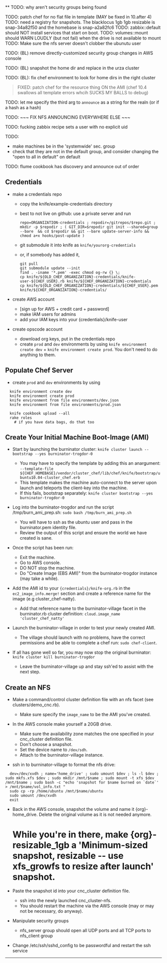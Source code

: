 ** TODO: why aren't security groups being found

TODO: patch chef for no flat file in template (MAY be fixed in 10.after 4)
TODO: need a registry for snapshots. The blacklocus 1gb 1gb resizable is snap-34a82f50 and the homebase is snap-a2a82fc6
TODO: zabbix::default should NOT install services that start on boot.
TODO: volumes::mount should WARN LOUDLY (but not fail) when the drive is not available to mount
TODO: Make sure the nfs server doesn't clobber the ubunutu user

TODO: (BL) remove directly-customized security group changes in AWS console

TODO: (BL) snapshot the home dir and replace in the urza cluster

TODO: (BL): fix chef environment to look for home dirs in the right cluster

> FIXED: patch chef for the resource thing ON the AMI (chef 10.4 swallows all template errors whcih SUCKS MY BALLS to debug)

TODO: let me specify the third arg to `announce` as a string for the realn (or if a hash as a hash)

TODO: ~~~ FIX NFS ANNOUNCING EVERYWHERE ELSE ~~~

TODO: fucking zabbix recipe sets a user with no explicit uid

TODO: 
* make machines be in the 'systemwide' sec. group
* check that they are not in the default group, and consider changing the "open to all in default" on default

TODO: flume cookbook has discovery and announce out of order

## Credentials

* make a credentials repo
  - copy the knife/example-credentials directory
  - best to not live on github: use a private server and run
   
    ``` 
    repo=ORGANIZATION-credentials ; repodir=/gitrepos/$repo.git ; mkdir -p $repodir ; ( GIT_DIR=$repodir git init --shared=group --bare  && cd $repodir && git --bare update-server-info && chmod a+x hooks/post-update ) 
    ```
    
  - git submodule it into knife as `knife/yourorg-credentials`
  - or, if somebody has added it,
  
    ```
    git pull
    git submodule update --init
    find . -iname '*.pem' -exec chmod og-rw {} \;
    cp knife/${OLD_CHEF_ORGANIZATION}-credentials/knife-user-${CHEF_USER}.rb knife/${CHEF_ORGANIZATION}-credentials
    cp knife/${OLD_CHEF_ORGANIZATION}-credentials/${CHEF_USER}.pem knife/${CHEF_ORGANIZATION}-credentials/
    ```
    
* create AWS account
  - [sign up for AWS + credit card + password]
  - make IAM users for admins
  - add your IAM keys into your {credentials}/knife-user

* create opscode account
  - download org keys, put in the credentials repo
  - create `prod` and `dev` environments by using `knife environment create dev` + `knife environment create prod`. You don't need to do anything to them.  

## Populate Chef Server

* create `prod` and `dev` environments by using 

```
  knife environment create dev
  knife environment create prod
  knife environment from file environments/dev.json
  knife environment from file environments/prod.json

  knife cookbook upload --all
  rake roles
    # if you have data bags, do that too
```

##  Create Your Initial Machine Boot-Image (AMI)
    
*   Start by launching the burninator cluster: `knife cluster launch --bootstrap --yes burninator-trogdor-0`
    - You may have to specify the template by adding this an anargument: `--template-file ${CHEF_HOMEBASE}/vendor/cluster_chef/lib/chef/knife/bootstrap/ubuntu10.04-cluster_chef.erb`
    - This template makes the machine auto-connect to the server upon launch and teleports the client-key into the machine.
    - If this fails, bootstrap separately: `knife cluster bootstrap --yes burninator-trogdor-0`
    
* Log into the burninator-trogdor and run the script /tmp/burn_ami_prep.sh: `sudo bash /tmp/burn_ami_prep.sh`
  - You will have to ssh as the ubuntu user and pass in the burninator.pem identity file.
  - Review the output of this script and ensure the world we have created is sane.

* Once the script has been run:
  - Exit the machine.
  - Go to AWS console.
  - DO NOT stop the machine.
  - Do "Create Image (EBS AMI)" from the burninator-trogdor instance (may take a while).

* Add the AMI id to your `{credentials}/knife-org.rb` in the `ec2_image_info.merge!` section and create a reference name for the image (e.g cluster_chef-natty).
  - Add that reference name to the burninator-village facet in the burninator.rb cluster definition: `cloud.image_name 'cluster_chef_natty'`

* Launch the burninator-village in order to test your newly created AMI.
  - The village should launch with no problems, have the correct permissions and be able to complete a chef run: `sudo chef-client`.
  
* If all has gone well so far, you may now stop the original burninator: `knife cluster kill burninator-trogdor`
  - Leave the burninator-village up and stay ssh'ed to assist with the next step.

## Create an NFS

* Make a command/control cluster definition file with an nfs facet (see clusters/demo_cnc.rb).
  - Make sure specify the `image_name` to be the AMI you've created.

* In the AWS console make yourself a 20GB drive. 
  - Make sure the availability zone matches the one specified in your cnc_cluster definition file. 
  - Don't choose a snapshot. 
  - Set the device name to `/dev/sdh`.
  - Attach to the burninator-village instance.

* ssh in to burninator-village to format the nfs drive:
```
  dev=/dev/xvdh ; name='home_drive' ; sudo umount $dev ; ls -l $dev ; sudo mkfs.xfs $dev ; sudo mkdir /mnt/$name ; sudo mount -t xfs $dev /mnt/$name ; sudo bash -c "echo 'snapshot for $name burned on `date`' > /mnt/$name/vol_info.txt "
  sudo cp -rp /home/ubuntu /mnt/$name/ubuntu
  sudo umount /dev/xvdh
  exit
```
* Back in the AWS console, snapshot the volume and name it {org}-home_drive. Delete the original volume as it is not needed anymore.
  # While you're in there, make {org}-resizable_1gb a 'Minimum-sized snapshot, resizable -- use xfs_growfs to resize after launch' snapshot.
  
* Paste the snapshot id into your cnc_cluster definition file. 
  - ssh into the newly launched cnc_cluster-nfs.
  - You should restart the machine via the AWS console (may or may not be necessary, do anyway).

* Manipulate security groups
  - nfs_server group should open all UDP ports and all TCP ports to nfs_client group

* Change /etc/ssh/sshd_config to be passwordful and restart the ssh service

  


__________________________________________________________________________

